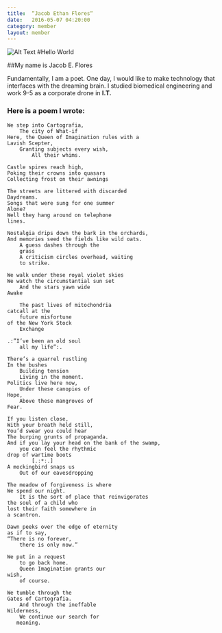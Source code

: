 ```yaml
---
title:  “Jacob Ethan Flores“
date:   2016-05-07 04:20:00
category: member
layout: member
---
```


![Alt Text](http://i801.photobucket.com/albums/yy292/jacobflores562/trains_zpsxywy6k11.gif)
#Hello World

##My name is Jacob E. Flores



Fundamentally, I am a poet. One day, I would like to make technology that interfaces with the dreaming brain. 
I studied biomedical engineering and work 9-5 as a corporate drone in **I.T.**



### Here is a poem I wrote:
```
We step into Cartografia,	The city of What-ifHere, the Queen of Imagination rules with a Lavish Scepter,	Granting subjects every wish,		All their whims.Castle spires reach high,Poking their crowns into quasarsCollecting frost on their awningsThe streets are littered with discardedDaydreams.Songs that were sung for one summerAlone?Well they hang around on telephone lines.Nostalgia drips down the bark in the orchards, And memories seed the fields like wild oats.	A guess dashes through the 	grass	A criticism circles overhead, waiting	to strike.We walk under these royal violet skiesWe watch the circumstantial sun set	And the stars yawn wideAwake	The past lives of mitochondriacatcall at the 	future misfortuneof the New York Stock	Exchange.:”I’ve been an old soul	all my life”:.There’s a quarrel rustling In the bushes	Building tension	Living in the moment.Politics live here now,	Under these canopies ofHope,	Above these mangroves of Fear.If you listen close,With your breath held still,You’d swear you could hear The burping grunts of propaganda.And if you lay your head on the bank of the swamp,	you can feel the rhythmic drop of wartime boots		[.:*:.]A mockingbird snaps us 	Out of our eavesdroppingThe meadow of forgiveness is where We spend our night.	It is the sort of place that reinvigoratesthe soul of a child wholost their faith somewhere in a scantron.Dawn peeks over the edge of eternity  as if to say,“There is no forever,	there is only now.”We put in a request 	to go back home.	Queen Imagination grants our wish,	of course.We tumble through the Gates of Cartografia.	And through the ineffableWilderness,	We continue our search for   meaning. 
```

[instagram]: https://www.instagram.com/jacobflores562/
 